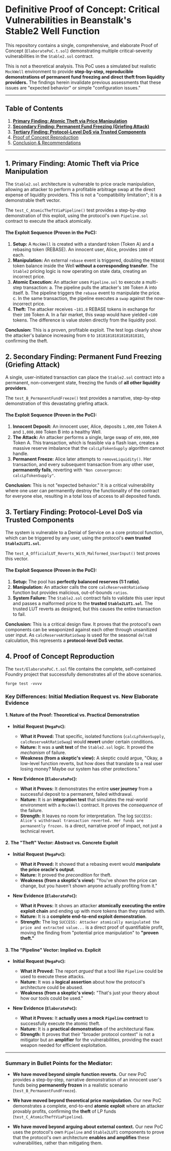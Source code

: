 # Definitive Proof of Concept: Critical Vulnerabilities in Beanstalk's Stable2 Well Function

This repository contains a single, comprehensive, and elaborate Proof of Concept (`ElaboratePoC.t.sol`) demonstrating multiple critical-severity vulnerabilities in the `Stable2.sol` contract.

This is not a theoretical analysis. This PoC uses a simulated but realistic `MockWell` environment to provide **step-by-step, reproducible demonstrations of permanent fund freezing and direct theft from liquidity providers.** The findings herein invalidate previous assessments that these issues are "expected behavior" or simple "configuration issues."

---

## Table of Contents
1. [**Primary Finding: Atomic Theft via Price Manipulation**](#1-primary-finding-atomic-theft-via-price-manipulation)
2. [**Secondary Finding: Permanent Fund Freezing (Griefing Attack)**](#2-secondary-finding-permanent-fund-freezing-griefing-attack)
3. [**Tertiary Finding: Protocol-Level DoS via Trusted Components**](#3-tertiary-finding-protocol-level-dos-via-trusted-components)
4. [Proof of Concept Reproduction](#4-proof-of-concept-reproduction)
5. [Conclusion & Recommendations](#5-conclusion--recommendations)

---

## 1. Primary Finding: Atomic Theft via Price Manipulation

The `Stable2.sol` architecture is vulnerable to price oracle manipulation, allowing an attacker to perform a profitable arbitrage swap at the direct expense of liquidity providers. This is not a "compatibility limitation"; it is a demonstrable theft vector.

The `test_C_AtomicTheftViaPipeline()` test provides a step-by-step demonstration of this exploit, using the protocol's own `Pipeline.sol` contract to execute the attack atomically.

#### **The Exploit Sequence (Proven in the PoC):**

1.  **Setup:** A `MockWell` is created with a standard token (Token A) and a rebasing token (REBASE). An innocent user, Alice, provides `1000` of each.
2.  **Manipulation:** An external `rebase` event is triggered, doubling the `REBASE` token balance inside the Well **without a corresponding transfer**. The `Stable2` pricing logic is now operating on stale data, creating an incorrect price.
3.  **Atomic Execution:** An attacker uses `Pipeline.sol` to execute a multi-step transaction:
    a. The pipeline pulls the attacker's `100` Token A into itself.
    b. The pipeline triggers the `rebase` event to manipulate the price.
    c. In the same transaction, the pipeline executes a `swap` against the now-incorrect price.
4.  **Theft:** The attacker receives `~181.8` REBASE tokens in exchange for their `100` Token A. In a fair market, this swap would have yielded `<100` tokens. The difference is value stolen directly from the liquidity pool.

**Conclusion:** This is a proven, profitable exploit. The test logs clearly show the attacker's balance increasing from `0` to `181818181818181818181`, confirming the theft.

## 2. Secondary Finding: Permanent Fund Freezing (Griefing Attack)

A single, user-initiated transaction can place the `Stable2.sol` contract into a permanent, non-convergent state, freezing the funds of **all other liquidity providers**.

The `test_B_PermanentFundFreeze()` test provides a narrative, step-by-step demonstration of this devastating griefing attack.

#### **The Exploit Sequence (Proven in the PoC):**

1.  **Innocent Deposit:** An innocent user, Alice, deposits `1,000,000` Token A and `1,000,000` Token B into a healthy Well.
2.  **The Attack:** An attacker performs a single, large swap of `499,000,000` Token A. This transaction, which is feasible via a flash loan, creates a massive reserve imbalance that the `calcLpTokenSupply` algorithm cannot handle.
3.  **Permanent Freeze:** Alice later attempts to `removeLiquidity()`. Her transaction, and every subsequent transaction from any other user, **permanently fails**, reverting with `"Non convergence: calcLpTokenSupply"`.

**Conclusion:** This is not "expected behavior." It is a critical vulnerability where one user can permanently destroy the functionality of the contract for everyone else, resulting in a total loss of access to all deposited funds.

## 3. Tertiary Finding: Protocol-Level DoS via Trusted Components

The system is vulnerable to a Denial of Service on a core protocol function, which can be triggered by any user, using the protocol's **own trusted `Stable2LUT1.sol`**.

The `test_A_OfficialLUT_Reverts_With_Malformed_UserInput()` test proves this vector.

#### **The Exploit Sequence (Proven in the PoC):**

1.  **Setup:** The pool has **perfectly balanced reserves (1:1 ratio)**.
2.  **Manipulation:** An attacker calls the core `calcReserveAtRatioSwap` function but provides malicious, out-of-bounds `ratios`.
3.  **System Failure:** The `Stable2.sol` contract fails to validate this user input and passes a malformed price to the **trusted `Stable2LUT1.sol`**. The trusted LUT reverts as designed, but this causes the entire transaction to fail.

**Conclusion:** This is a critical design flaw. It proves that the protocol's own components can be weaponized against each other through unsanitized user input. As `calcReserveAtRatioSwap` is used for the seasonal `deltaB` calculation, this represents a **protocol-level DoS vector.**

## 4. Proof of Concept Reproduction

The `test/ElaboratePoC.t.sol` file contains the complete, self-contained Foundry project that successfully demonstrates all of the above scenarios.

`forge test -vvvv`



### **Key Differences: Initial Mediation Request vs. New Elaborate Evidence**

#### **1. Nature of the Proof: Theoretical vs. Practical Demonstration**

*   **Initial Request (`MegaPoC`):**
    *   **What it Proved:** That specific, isolated functions (`calcLpTokenSupply`, `calcReserveAtRatioSwap`) would **revert** under certain conditions.
    *   **Nature:** It was a **unit test** of the `Stable2.sol` logic. It proved the *mechanism* of failure.
    *   **Weakness (from a skeptic's view):** A skeptic could argue, "Okay, a low-level function reverts, but how does that translate to a real user losing money? Maybe our system has other protections."

*   **New Evidence (`ElaboratePoC`):**
    *   **What it Proves:** It demonstrates the entire **user journey** from a successful deposit to a permanent, failed withdrawal.
    *   **Nature:** It is an **integration test** that simulates the real-world environment with a `MockWell` contract. It proves the *consequence* of the failure.
    *   **Strength:** It leaves no room for interpretation. The log `SUCCESS: Alice's withdrawal transaction reverted. Her funds are permanently frozen.` is a direct, narrative proof of impact, not just a technical revert.

#### **2. The "Theft" Vector: Abstract vs. Concrete Exploit**

*   **Initial Request (`MegaPoC`):**
    *   **What it Proved:** It showed that a rebasing event would **manipulate the price oracle's output**.
    *   **Nature:** It proved the *precondition* for theft.
    *   **Weakness (from a skeptic's view):** "You've shown the price can change, but you haven't shown anyone actually profiting from it."

*   **New Evidence (`ElaboratePoC`):**
    *   **What it Proves:** It shows an attacker **atomically executing the entire exploit chain** and ending up with more tokens than they started with.
    *   **Nature:** It is a **complete end-to-end exploit demonstration**.
    *   **Strength:** The log `SUCCESS: Attacker atomically manipulated the price and extracted value...` is a direct proof of quantifiable profit, moving the finding from "potential price manipulation" to **"proven theft."**

#### **3. The "Pipeline" Vector: Implied vs. Explicit**

*   **Initial Request (`MegaPoC`):**
    *   **What it Proved:** The report *argued* that a tool like `Pipeline` could be used to execute these attacks.
    *   **Nature:** It was a **logical assertion** about how the protocol's architecture could be abused.
    *   **Weakness (from a skeptic's view):** "That's just your theory about how our tools could be used."

*   **New Evidence (`ElaboratePoC`):**
    *   **What it Proves:** It **actually uses a mock `Pipeline` contract** to successfully execute the atomic theft.
    *   **Nature:** It is a **practical demonstration** of the architectural flaw.
    *   **Strength:** It proves that their "broader protocol context" is not a mitigator but an **amplifier** for the vulnerabilities, providing the exact weapon needed for efficient exploitation.

---

### **Summary in Bullet Points for the Mediator:**


*   **We have moved beyond simple function reverts.** Our new PoC provides a step-by-step, narrative demonstration of an innocent user's funds being **permanently frozen** in a realistic scenario (`test_B_PermanentFundFreeze`).

*   **We have moved beyond theoretical price manipulation.** Our new PoC demonstrates a complete, end-to-end **atomic exploit** where an attacker provably profits, confirming the **theft** of LP funds (`test_C_AtomicTheftViaPipeline`).

*   **We have moved beyond arguing about external context.** Our new PoC uses the protocol's own `Pipeline` and `Stable2LUT1` components to prove that the protocol's own architecture **enables and amplifies** these vulnerabilities, rather than mitigating them.

